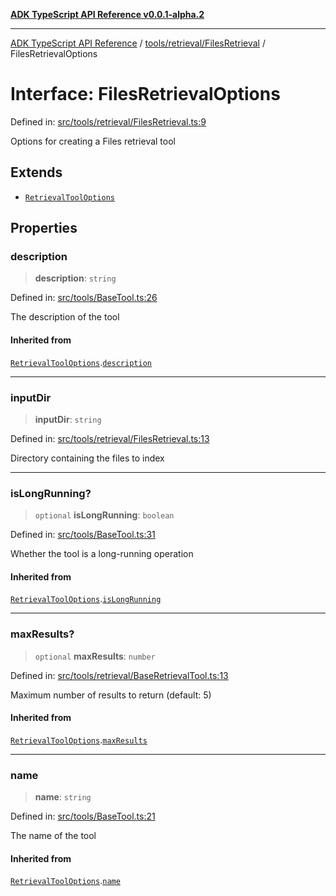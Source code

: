 [**ADK TypeScript API Reference v0.0.1-alpha.2**](../../../../README.md)

***

[ADK TypeScript API Reference](../../../../modules.md) / [tools/retrieval/FilesRetrieval](../README.md) / FilesRetrievalOptions

# Interface: FilesRetrievalOptions

Defined in: [src/tools/retrieval/FilesRetrieval.ts:9](https://github.com/njraladdin/adk-typescript/blob/main/src/tools/retrieval/FilesRetrieval.ts#L9)

Options for creating a Files retrieval tool

## Extends

- [`RetrievalToolOptions`](../../BaseRetrievalTool/interfaces/RetrievalToolOptions.md)

## Properties

### description

> **description**: `string`

Defined in: [src/tools/BaseTool.ts:26](https://github.com/njraladdin/adk-typescript/blob/main/src/tools/BaseTool.ts#L26)

The description of the tool

#### Inherited from

[`RetrievalToolOptions`](../../BaseRetrievalTool/interfaces/RetrievalToolOptions.md).[`description`](../../BaseRetrievalTool/interfaces/RetrievalToolOptions.md#description)

***

### inputDir

> **inputDir**: `string`

Defined in: [src/tools/retrieval/FilesRetrieval.ts:13](https://github.com/njraladdin/adk-typescript/blob/main/src/tools/retrieval/FilesRetrieval.ts#L13)

Directory containing the files to index

***

### isLongRunning?

> `optional` **isLongRunning**: `boolean`

Defined in: [src/tools/BaseTool.ts:31](https://github.com/njraladdin/adk-typescript/blob/main/src/tools/BaseTool.ts#L31)

Whether the tool is a long-running operation

#### Inherited from

[`RetrievalToolOptions`](../../BaseRetrievalTool/interfaces/RetrievalToolOptions.md).[`isLongRunning`](../../BaseRetrievalTool/interfaces/RetrievalToolOptions.md#islongrunning)

***

### maxResults?

> `optional` **maxResults**: `number`

Defined in: [src/tools/retrieval/BaseRetrievalTool.ts:13](https://github.com/njraladdin/adk-typescript/blob/main/src/tools/retrieval/BaseRetrievalTool.ts#L13)

Maximum number of results to return (default: 5)

#### Inherited from

[`RetrievalToolOptions`](../../BaseRetrievalTool/interfaces/RetrievalToolOptions.md).[`maxResults`](../../BaseRetrievalTool/interfaces/RetrievalToolOptions.md#maxresults)

***

### name

> **name**: `string`

Defined in: [src/tools/BaseTool.ts:21](https://github.com/njraladdin/adk-typescript/blob/main/src/tools/BaseTool.ts#L21)

The name of the tool

#### Inherited from

[`RetrievalToolOptions`](../../BaseRetrievalTool/interfaces/RetrievalToolOptions.md).[`name`](../../BaseRetrievalTool/interfaces/RetrievalToolOptions.md#name)
